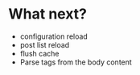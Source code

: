 # What next?

- configuration reload
- post list reload
- flush cache
- Parse tags from the body content
